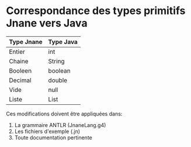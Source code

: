 # Correspondance des types primitifs Jnane vers Java

| Type Jnane | Type Java |
|------------|-----------|
| Entier     | int       |
| Chaine     | String    |
| Booleen    | boolean   |
| Decimal    | double    |
| Vide       | null      |
| Liste      | List      |

Ces modifications doivent être appliquées dans:
1. La grammaire ANTLR (JnaneLang.g4)
2. Les fichiers d'exemple (.jn)
3. Toute documentation pertinente

